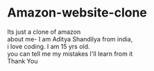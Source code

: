 # Amazon-website-clone
Its just a clone of amazon
<br>
about me- I am Aditya Shandilya from india,
<br>
i love coding. I am 15 yrs old.
<br>
you can tell me my mistakes I'll learn from it
<br>
Thank You
